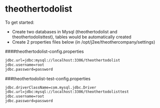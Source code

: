theothertodolist
=====


To get started:


* Create two databases in Mysql (theothertodolist and theothertodolisttest), tables would be automatically created
* Create 2 properties files below (in /opt/j2ee/theothercompany/settings) 

####theothertodolist-config.properties
```sh
jdbc.url=jdbc:mysql://localhost:3306/theothertodolist
jdbc.username=root
jdbc.password=password
```
###theothertodolist-test-config.properties
```sh
jdbc.driverClassName=com.mysql.jdbc.Driver
jdbc.url=jdbc:mysql://localhost:3306/theothertodolisttest
jdbc.username=root
jdbc.password=password



